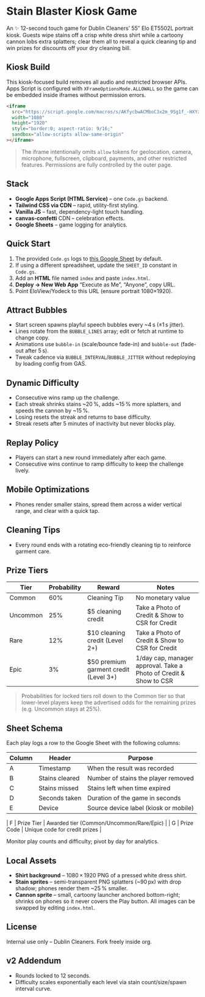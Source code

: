 # Stain Blaster Kiosk Game

An ✨ 12-second touch game for Dublin Cleaners’ 55″ Elo ET5502L portrait kiosk. Guests wipe stains off a crisp white dress shirt while a cartoony cannon lobs extra splatters; clear them all to reveal a quick cleaning tip and win prizes for discounts off your dry cleaning bill.

## Kiosk Build

This kiosk-focused build removes all audio and restricted browser APIs. Apps Script is configured with `XFrameOptionsMode.ALLOWALL` so the game can be embedded inside iframes without permission errors.

```html
<iframe
  src="https://script.google.com/macros/s/AKfycbwACMboC3x2m_9Sg1f_-HXYzpG3bnA81rYp3ra-q4vOttXJNKVag3uCLnmt9IsaEfI1/exec"
  width="1080"
  height="1920"
  style="border:0; aspect-ratio: 9/16;"
  sandbox="allow-scripts allow-same-origin"
></iframe>
```

> The iframe intentionally omits `allow` tokens for geolocation, camera, microphone, fullscreen, clipboard, payments, and other restricted features. Permissions are fully controlled by the outer page.


## Stack

- **Google Apps Script (HTML Service)** – one `Code.gs` backend.
- **Tailwind CSS via CDN** – rapid, utility-first styling.
- **Vanilla JS** – fast, dependency-light touch handling.
- **canvas-confetti** CDN – celebration effects.
- **Google Sheets** – game logging for analytics.

## Quick Start

1. The provided `Code.gs` logs to [this Google Sheet](https://docs.google.com/spreadsheets/d/17k6TfJeAERydKa0L0vAXRp6y0q3zckB35dFv9qfDQ6g/edit) by default.
2. If using a different spreadsheet, update the `SHEET_ID` constant in `Code.gs`.
3. Add an **HTML** file named `index` and paste `index.html`.
4. **Deploy → New Web App** “Execute as Me”, “Anyone”, copy URL.
5. Point EloView/Yodeck to this URL (ensure portrait 1080×1920).

## Attract Bubbles

- Start screen spawns playful speech bubbles every ~4 s (±1 s jitter).
- Lines rotate from the `BUBBLE_LINES` array; edit or fetch at runtime to change copy.
- Animations use `bubble-in` (scale/bounce fade-in) and `bubble-out` (fade-out after 5 s).
- Tweak cadence via `BUBBLE_INTERVAL`/`BUBBLE_JITTER` without redeploying by loading config from GAS.

## Dynamic Difficulty

- Consecutive wins ramp up the challenge.
- Each streak shrinks stains ~20 %, adds ~15 % more splatters, and speeds the cannon by ~15 %.
- Losing resets the streak and returns to base difficulty.
- Streak resets after 5 minutes of inactivity but never blocks play.

## Replay Policy

- Players can start a new round immediately after each game.
- Consecutive wins continue to ramp difficulty to keep the challenge lively.


## Mobile Optimizations

- Phones render smaller stains, spread them across a wider vertical range, and clear with a quick tap.


## Cleaning Tips

- Every round ends with a rotating eco-friendly cleaning tip to reinforce garment care.

## Prize Tiers

| Tier     | Probability | Reward                                | Notes                                                             |
| -------- | ----------- | ------------------------------------- | ----------------------------------------------------------------- |
| Common   | 60%         | Cleaning Tip                          | No monetary value                                                 |
| Uncommon | 25%         | $5 cleaning credit                    | Take a Photo of Credit & Show to CSR for Credit                   |
| Rare     | 12%         | $10 cleaning credit (Level 2+)        | Take a Photo of Credit & Show to CSR for Credit                   |
| Epic     | 3%          | $50 premium garment credit (Level 3+) | 1/day cap, manager approval. Take a Photo of Credit & Show to CSR |

> Probabilities for locked tiers roll down to the Common tier so that
> lower-level players keep the advertised odds for the remaining prizes (e.g. Uncommon stays at 25%).

## Sheet Schema

Each play logs a row to the Google Sheet with the following columns:


| Column | Header         | Purpose                                  |
| ------ | -------------- | ---------------------------------------- |
| A      | Timestamp      | When the result was recorded             |
| B      | Stains cleared | Number of stains the player removed      |
| C      | Stains missed  | Stains left when time expired            |
| D      | Seconds taken  | Duration of the game in seconds          |
| E      | Device         | Source device label (kiosk or mobile)    |

| F      | Prize Tier     | Awarded tier (Common/Uncommon/Rare/Epic) |
| G      | Prize Code     | Unique code for credit prizes            |

Monitor play counts and difficulty; pivot by day for analytics.

## Local Assets


- **Shirt background** – 1080 × 1920 PNG of a pressed white dress shirt.
- **Stain sprites** – semi-transparent PNG splatters (~90 px) with drop shadow; phones render them ~25 % smaller.
- **Cannon sprite** – small, cartoony launcher anchored bottom-right; shrinks on phones so it never covers the Play button.
  All images can be swapped by editing `index.html`.


## License

Internal use only – Dublin Cleaners. Fork freely inside org.

## v2 Addendum

- Rounds locked to 12 seconds.
- Difficulty scales exponentially each level via stain count/size/spawn interval curve.
